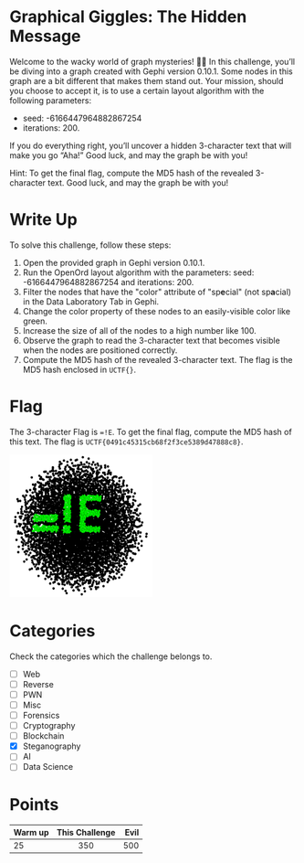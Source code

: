# Graphical Giggles: The Hidden Message

Welcome to the wacky world of graph mysteries! 🕵️‍♂️ In this challenge, you’ll be diving into a graph created with Gephi version 0.10.1. Some nodes in this graph are a bit different that makes them stand out. Your mission, should you choose to accept it, is to use a certain layout algorithm with the following parameters:

* seed: -6166447964882867254
* iterations: 200.

If you do everything right, you’ll uncover a hidden 3-character text that will make you go “Aha!” Good luck, and may the graph be with you!

Hint: To get the final flag, compute the MD5 hash of the revealed 3-character text. Good luck, and may the graph be with you!

# Write Up

To solve this challenge, follow these steps:

1. Open the provided graph in Gephi version 0.10.1.
2. Run the OpenOrd layout algorithm with the parameters: seed: -6166447964882867254 and iterations: 200.
3. Filter the nodes that have the "color" attribute of "sp**e**cial" (not sp**a**cial) in the Data Laboratory Tab in Gephi.
4. Change the color property of these nodes to an easily-visible color like green.
5. Increase the size of all of the nodes to a high number like 100.
6. Observe the graph to read the 3-character text that becomes visible when the nodes are positioned correctly.
7. Compute the MD5 hash of the revealed 3-character text. The flag is the MD5 hash enclosed in `UCTF{}`.

# Flag

The 3-character Flag is `=!E`. To get the final flag, compute the MD5 hash of this text. The flag is `UCTF{0491c45315cb68f2f3ce5389d47888c8}`.

<img src="Resources/solved_graph.png" width="250" height="250" data-align="center">

# Categories

Check the categories which the challenge belongs to.

- [ ] Web
- [ ] Reverse
- [ ] PWN
- [ ] Misc
- [ ] Forensics
- [ ] Cryptography
- [ ] Blockchain
- [x] Steganography
- [ ] AI
- [ ] Data Science

# Points

| Warm up | This Challenge  | Evil |
| ------- |:---------------:| ----:|
|   25    |       350       | 500  |

